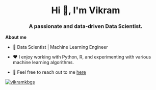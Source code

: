 <h1 align="center">Hi 👋, I'm Vikram</h1>
<h3 align="center">A passionate and data-driven Data Scientist.</h3>

**About me**

- 💼 Data Scientist | Machine Learning Engineer
- ❤️ I enjoy working with Python, R, and experimenting with various machine learning algorithms.

- 💬 Feel free to reach out to me [here](https://github.com/vikramkbgs/vikramkbgs/issues)

<p align="left"> <a href="#"><img src="https://github-profile-trophy.vercel.app/?username=vikramkbgs&theme=darkhub&row=1&column=8" alt="vikramkbgs" /></a></p>
